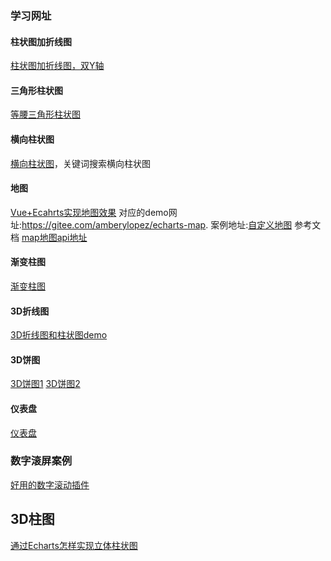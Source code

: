 ### 学习网址
#### 柱状图加折线图
[柱状图加折线图，双Y轴](http://echarts.zhangmuchen.top/#/detail?cid=xZp8IBBL8H)
#### 三角形柱状图
[等腰三角形柱状图](http://echarts.zhangmuchen.top/#/detail?cid=xchvTbC01_)
#### 横向柱状图
[横向柱状图](http://echarts.zhangmuchen.top/#/index)，关键词搜索横向柱状图
#### 地图
[Vue+Ecahrts实现地图效果](https://www.bilibili.com/video/BV1Dg411E7jw/?spm_id_from=333.337.search-card.all.click&vd_source=0db37044afb83f6d9dc9865b433fc865)
对应的demo网址:https://gitee.com/amberylopez/echarts-map.
案例地址:[自定义地图](http://echarts.zhangmuchen.top/#/detail?cid=xuxzITMEj6)
参考文档
[map地图api地址](https://echarts.apache.org/zh/option.html#series-map)
#### 渐变柱图
[渐变柱图](http://echarts.zhangmuchen.top/#/detail?cid=6afe4-754e-dd41-99d8f-2172d483)
#### 3D折线图
[3D折线图和柱状图demo](http://echarts.zhangmuchen.top/#/detail?cid=xcmjkJifSt)

#### 3D饼图
[3D饼图1](http://echarts.zhangmuchen.top/#/detail?cid=xVbXSrh979)
[3D饼图2](http://echarts.zhangmuchen.top/#/detail?cid=7c92b-45b1-950b-ac649-b17ff37f)

#### 仪表盘
[仪表盘](http://echarts.zhangmuchen.top/#/detail?cid=xIhr8AavHS)

### 数字滚屏案例
[好用的数字滚动插件](https://www.jq22.com/jquery-info21301)

## 3D柱图
[通过Echarts怎样实现立体柱状图](https://juejin.cn/post/7193874101755674680#heading-11)
